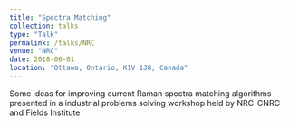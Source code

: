 ```yaml
---
title: "Spectra Matching"
collection: talks
type: "Talk"
permalink: /talks/NRC
venue: "NRC"
date: 2018-06-01
location: "Ottawa, Ontario, K1V 1J8, Canada"
---
```


Some ideas for improving current Raman spectra matching algorithms presented in a industrial problems solving workshop held by NRC-CNRC and Fields Institute 

